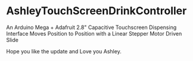 # AshleyTouchScreenDrinkController

An Arduino Mega + Adafruit 2.8" Capacitive Touchscreen Dispensing Interface
Moves Position to Position with a Linear Stepper Motor Driven Slide

Hope you like the update and
Love you Ashley.
